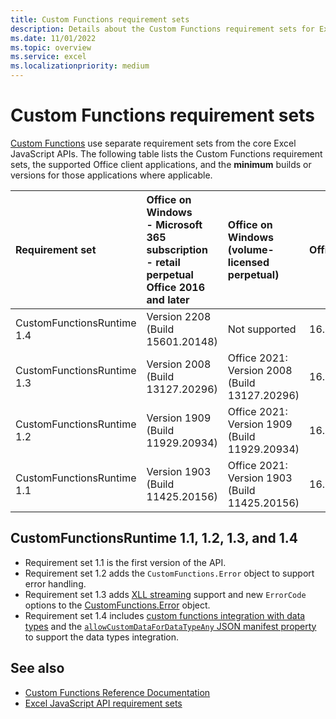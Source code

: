 ```yaml
---
title: Custom Functions requirement sets
description: Details about the Custom Functions requirement sets for Excel JavaScript API.
ms.date: 11/01/2022
ms.topic: overview
ms.service: excel
ms.localizationpriority: medium
---
```


# Custom Functions requirement sets

[Custom Functions](/office/dev/add-ins/excel/custom-functions-overview) use separate requirement sets from the core Excel JavaScript APIs. The following table lists the Custom Functions requirement sets, the supported Office client applications, and the **minimum** builds or versions for those applications where applicable.

| Requirement set | Office on Windows<br>- Microsoft 365 subscription<br>- retail perpetual Office 2016 and later | Office on Windows<br>(volume-licensed perpetual) | Office on Mac | Office on iPad | Office on the web |
|:-----|:-----|:-----|:-----|:-----|:-----|
| CustomFunctionsRuntime 1.4 | Version 2208 (Build 15601.20148) | Not supported | 16.64 | Not supported | Supported |
| CustomFunctionsRuntime 1.3 | Version 2008 (Build 13127.20296) | Office 2021: Version 2008 (Build 13127.20296) | 16.40.20081000 | Not supported | Supported |
| CustomFunctionsRuntime 1.2 | Version 1909 (Build 11929.20934) | Office 2021: Version 1909 (Build 11929.20934) | 16.34.20020900 | Not supported | Supported |
| CustomFunctionsRuntime 1.1 | Version 1903 (Build 11425.20156) | Office 2021: Version 1903 (Build 11425.20156) | 16.34 | Not supported | Supported |

## CustomFunctionsRuntime 1.1, 1.2, 1.3, and 1.4

- Requirement set 1.1 is the first version of the API.
- Requirement set 1.2 adds the `CustomFunctions.Error` object to support error handling.
- Requirement set 1.3 adds [XLL streaming](/office/dev/add-ins/excel/make-custom-functions-compatible-with-xll-udf#custom-function-behavior-for-xll-compatible-functions) support and new `ErrorCode` options to the [CustomFunctions.Error](/javascript/api/custom-functions-runtime/customfunctions.error) object.
- Requirement set 1.4 includes [custom functions integration with data types](/office/dev/add-ins/excel/custom-functions-data-types-concepts) and the [`allowCustomDataForDataTypeAny` JSON manifest property](/office/dev/add-ins/excel/custom-functions-json#allowcustomdatafordatatypeany) to support the data types integration.

## See also

- [Custom Functions Reference Documentation](/javascript/api/custom-functions-runtime)
- [Excel JavaScript API requirement sets](excel-api-requirement-sets.md)
